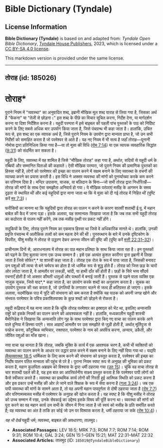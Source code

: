 # Bible Dictionary (Tyndale)

## License Information

**Bible Dictionary (Tyndale)** is based on and adapted from: _Tyndale Open Bible Dictionary_, [Tyndale House Publishers](https://tyndaleopenresources.com/), 2023, which is licensed under a [CC BY-SA 4.0 license](https://creativecommons.org/licenses/by-sa/4.0/legalcode.en).

This markdown version is provided under the same license.



--------------------------------

## तोराह (id: 185026)

तोराह\*
=======

पुराने नियम में "व्यवस्था" का अनुवादित शब्द, इब्रानी मौखिक मूल शब्द याराह से लिया गया है, जिसका अर्थ है "फेंकना" या "तेज़ी से छोड़ना।" इस शब्द के पीछे का विचार सूचित करना, निर्देश देना, या मार्गदर्शन करना या दिशा निर्देशित करना है। यहूदी परम्परा में इसे बाइबल की पहली पांच पुस्तकों के पाठ को निर्दिष्ट करने के लिए सबसे अधिक बार उपयोग किया जाता है, जिसे पंचग्रन्थ भी कहा जाता है। हालांकि, उचित रूप से, इस शब्द का एक व्यापक अर्थ है, जिसे पुराने नियम के उपयोग द्वारा मान्यता प्राप्त है, जो उन सभी निर्देशों को समाहित करता है जो परमेश्वर से आते हैं। यह नए नियम में भी सत्य है जहाँ तोराह—यूनानी नोमोस द्वारा प्रतिनिधित्व किया गया है—या तो मूसा की विधि ([रोम 7:14](https://ref.ly/Rom7:14)) या एक व्यापक व्यवहारिक सिद्धांत ([9:31](https://ref.ly/Rom9:31)) को संदर्भित कर सकता है।

यहूदी के लिए, व्यवस्था में वह शामिल है जिसे "मौखिक तोराह" कहा गया है, अर्थात, सदियों से यहूदी धर्म के रब्बियों और सम्मानित पिताओं की कहावतें। ऐसी मौखिक परम्परा, जो पुराने नियम की प्रामाणिक पुस्तकों का हिस्सा नहीं है, लोगों को परमेश्वर की इच्छा का पालन करने में सक्षम बनाने के लिए व्यवस्था के वचनों की व्याख्या करने का प्रयास करती है। इस विधि ने अक्सर व्यवस्था की मांगों को पुनर्व्याख्या करके कम करने का परिणाम दिया है। मन्दिर उपासना, याजक, या बलिदान के बिना—जो सभी तोराह द्वारा निर्धारितहैं—तोराह की मांगों के साथ ऐसा समझौता अनिवार्य हो गया। ये मौखिक परंपराएं मसीह के आगमन के समय दृढ़ता से स्थापित थीं और कई यहूदियों द्वारा माना जाता था कि ये मूसा को दी गई तोराह में निहित थीं (पुष्टि करें [मर 7:3](https://ref.ly/Mark7:3))।

फरीसियों का मानना था कि यहूदियों द्वारा तोराह का पालन न करने के कारण सातवीं शताब्दी ई.पू. में महान बाबेल की कैद में जाना पड़ा। इसके अलावा, यह सामान्यतः सिखाया जाता है कि जब तक सभी यहूदी तोराह का कठोरता से पालन नहीं करेंगे, तब तक मसीह पृथ्वी पर प्रकट नहीं होंगे।

सदूकियों के लिए, तोराह पुराने नियम का एकमात्र हिस्सा था जिसे वे अधिकारिक मानते थे। हालांकि, उनकी प्रवृत्ति पंचग्रन्थ में अलौकिक तत्वों को कम महत्व देने की थी। पुनरुत्थान के बारे में उनके दृष्टिकोण के विपरीत, यीशु मसीह ने तोराह से उद्धरण देकर अनन्त जीवन की पुष्टि की (पुष्टि करें [मत्ती 22:31–32](https://ref.ly/Matt22:31-Matt22:32))।

प्राचीनतम दिनों से, आराधनालय में तोराह का पाठ महान प्रतिष्ठा के साथ किया जाता रहा है। इन पुस्तकों को पढ़ने के लिए बुलाया जाना एक उच्च सम्मान है। इसे एक अत्यंत कुशल कारीगर द्वारा इब्रानी में लिखा जाता है जिसे सोफेर*,* या शास्त्री कहा जाता है। तोराह एक रोल के रूप में पाया जाता है, जिसकी बनावट उन पशुओं की त्वचा से बने चर्मपत्र का होता है जो धार्मिक रूप से शुद्ध होते हैं। तोराह को जिस छड़ के चारों ओर लपेटा जाता है, वे आमतौर पर लकड़ी, चांदी, या हाथी दाँत की होती हैं। छड़ों के सिरे भव्य सौंदर्य रचनाएँ होती हैं जो अक्सर कीमती धातुओं और पत्थरों में बनाई जाती हैं। पुस्तक से पढ़ने वाला व्यक्ति एक नाजुक सूचक, जिसे याद*,* कहा जाता है, का उपयोग करके शब्दों का अनुसरण करता है। सूचक का उपयोग पुस्तक की रक्षा करता है, जो उंगलियों के लगातार चलने से जल्द ही क्षतिग्रस्त हो जाएगा। इसके अलावा, यदमौखिक पाठ में त्रुटि की संभावना को कम करता है क्योंकि यह पाठक को अपनी जगह खोने और संभवतः परमेश्वर के पवित्र प्रकाशितवाक्य के कुछ शब्दों को छोड़ने से रोकता है।

यहूदी रूढ़िवाद में यह माना जाता है कि चूंकि तोराह परमेश्वर का इस्राएल को भेंट था, इसलिए अन्यजाति राष्ट्रों को इसके नियमों का पालन करने की आवश्यकता नहीं है। हालांकि, मध्यकालीन यहूदी शास्त्री मैमोनिडेस ने सिखाया कि अन्यजाति लोग नूह के साथ परमेश्वर द्वारा किए गए वाचा का पालन करके आने वाले दुनिया में हिस्सा पाएंगे। सात आज्ञाएँ आमतौर पर उस समझौते से जुड़ी होती हैं, अर्थात् मूर्तिपूजा से परहेज करना, कौटुम्बिक व्यभिचार, रक्तपात, परमेश्वर के नाम को अपवित्र करना, अन्याय, डकैती, और जीवित पशुओं का माँस खाना।

नया वाचा यह मानता है कि तोराह, जबकि मुक्ति के कार्य में एक आवश्यक चरण है, कभी भी व्यक्तियों को व्यवस्था का पालन करने के आधार पर उद्धार प्राप्त करने में सक्षम बनाने के लिए नहीं दिया गया था। यद्यपि [लैव्यव्यवस्था 18:5](https://ref.ly/Lev18:5) धार्मिकता के लिए काम करने की संभावना को प्रस्तुत करता है, परमेश्वर की इच्छा का निर्दोष पालन पतित मानवता की पहुंच से परे है। पुराना नियम स्पष्ट रूप से अनुग्रह की भूमिका को प्रकट करता है, महान कुलपिता अब्राहम को विश्वास के द्वारा धर्मी ठहराया गया ([उत 15](https://ref.ly/Gen15:1-Gen15:21))। चूंकि वह वाचा तोराह से चार शताब्दी पहले की है, यह इस बात का अपरिवर्तनीय साक्ष्य प्रस्तुत करता है कि परमेश्वर पापी लोगों को कैसे स्वीकार करते हैं। व्यवस्था का प्राथमिक कार्य लोगों की गिरती हुई आत्मिक स्थिति को प्रकट करना है और इस प्रकार उन्हें मसीह की ओर ले जाने वाले शिक्षक के रूप में सेवा करना है ([गला 3:24](https://ref.ly/Gal3:24))। जब एक पापी व्यवस्था की मांगों के सामने आता है, तो वह अपनी महान पापपूर्णता से दोषी ठहराया जाता है ([रोम 7:7](https://ref.ly/Rom7:7)) और परिणामस्वरूप मसीह में परमेश्वर के अनुग्रह की खोज करता है। यह स्पष्ट है कि यीशु मसीह ने तोराह को उच्च सम्मान में रखा, उनके सेवकाई का उद्देश्य इसके विषय की पूर्ति करना था। व्यवस्था की मांगों को पूरा करने का वह महान कार्य उन सभी के जीवन में गिना जाता है जो स्वयं को मसीह के प्रति समर्पित करते हैं; वह व्यवस्था का अंत है ताकि हर कोई जो उन पर विश्वास करता है, धर्मी ठहराया जा सके ([रोम 10:4](https://ref.ly/Rom10:4))।

*यह भी देखें* यहूदी धर्म; व्यवस्था, बाइबल की अवधारणा; तालमुद।

* **Associated Passages:** LEV 18:5; MRK 7:3; ROM 7:7; ROM 7:14; ROM 9:31; ROM 10:4; GAL 3:24; GEN 15:1–GEN 15:21; MAT 22:31–MAT 22:32
* **Associated Articles:** तालमुद (ID: `185019@TyndaleBibleDictionary`)


